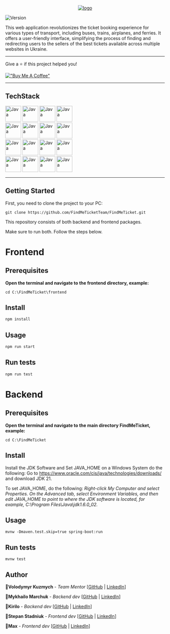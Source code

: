 <div align="center">
<a href="https://imgbb.com/"><img src="https://i.ibb.co/RBK67jt/logo.png" alt="logo" border="0"></a>
</div>

![Version](https://img.shields.io/badge/version-2.0.0-blue.svg?cacheSeconds=2592000)

This web application revolutionizes the ticket booking experience for various types of transport, including buses, trains, airplanes, and ferries. It offers a user-friendly interface, simplifying the process of finding and redirecting users to the sellers of the best tickets available across multiple websites in Ukraine.
***
Give a ⭐️ if this project helped you!

[!["Buy Me A Coffee"](https://www.buymeacoffee.com/assets/img/custom_images/orange_img.png)](https://www.buymeacoffee.com/findmeticket)
***
## TechStack
<div>
<img src="https://user-images.githubusercontent.com/25181517/192107858-fe19f043-c502-4009-8c47-476fc89718ad.png" alt="Java" width="50" height="50">
<img src="https://user-images.githubusercontent.com/25181517/117201156-9a724800-adec-11eb-9a9d-3cd0f67da4bc.png" alt="Java" width="50" height="50">
<img src="https://user-images.githubusercontent.com/25181517/117201470-f6d56780-adec-11eb-8f7c-e70e376cfd07.png" alt="Java" width="50" height="50">
<img src="https://user-images.githubusercontent.com/25181517/117207493-49665200-adf4-11eb-808e-a9c0fcc2a0a0.png" alt="Java" width="50" height="50">
</div>
<div>
<img src="https://user-images.githubusercontent.com/25181517/183897015-94a058a6-b86e-4e42-a37f-bf92061753e5.png" alt="Java" width="50" height="50">
<img src="https://user-images.githubusercontent.com/25181517/117447155-6a868a00-af3d-11eb-9cfe-245df15c9f3f.png" alt="Java" width="50" height="50">
<img src="https://user-images.githubusercontent.com/25181517/192158954-f88b5814-d510-4564-b285-dff7d6400dad.png" alt="Java" width="50" height="50">
<img src="https://user-images.githubusercontent.com/25181517/183898674-75a4a1b1-f960-4ea9-abcb-637170a00a75.png" alt="Java" width="50" height="50">
</div>
<div>
<img src="https://user-images.githubusercontent.com/25181517/117208740-bfb78400-adf5-11eb-97bb-09072b6bedfc.png" alt="Java" width="50" height="50">
<img src="https://user-images.githubusercontent.com/25181517/183891673-32824908-bc5d-44f8-8f72-f0415822404a.png" alt="Java" width="50" height="50">
<img src="https://user-images.githubusercontent.com/25181517/186711335-a3729606-5a78-4496-9a36-06efcc74f800.png" alt="Java" width="50" height="50">
<img src="https://user-images.githubusercontent.com/25181517/192109061-e138ca71-337c-4019-8d42-4792fdaa7128.png" alt="Java" width="50" height="50">
</div>
<div>
<img src="https://user-images.githubusercontent.com/25181517/117207330-263ba280-adf4-11eb-9b97-0ac5b40bc3be.png" alt="Java" width="50" height="50">
<img src="https://user-images.githubusercontent.com/25181517/183892181-ad32b69e-3603-418c-b8e7-99e976c2a784.png" alt="Java" width="50" height="50">
<img src="https://user-images.githubusercontent.com/25181517/117533873-484d4480-afef-11eb-9fad-67c8605e3592.png" alt="Java" width="50" height="50">
<img src="https://user-images.githubusercontent.com/25181517/117207242-07d5a700-adf4-11eb-975e-be04e62b984b.png" alt="Java" width="50" height="50">
</div>

***
## Getting Started
First, you need to clone the project to your PC:
````
git clone https://github.com/FindMeTicketTeam/FindMeTicket.git
````
This repository consists of both backend and frontend packages.

Make sure to run both. Follow the steps below.

# Frontend
## Prerequisites
**Open the terminal and navigate to the frontend directory, example:**
````
cd C:\FindMeTicket\frontend
````
## Install

```sh
npm install
```

## Usage

```sh
npm run start
```

## Run tests

```sh
npm run test
```
# Backend
## Prerequisites

**Open the terminal and navigate to the main directory FindMeTicket, example:**
````
cd C:\FindMeTicket
````

## Install
Install the JDK Software and Set JAVA_HOME on a Windows System do the following:
Go to https://www.oracle.com/cis/java/technologies/downloads/ and download JDK 21.

To set JAVA_HOME, do the following:
*Right-click My Computer and select Properties.
On the Advanced tab, select Environment Variables, and then edit JAVA_HOME to point to where the JDK software is located, for example, C:\Program Files\Java\jdk1.6.0_02.*

## Usage

```shell
mvnw -Dmaven.test.skip=true spring-boot:run
```

## Run tests
```shell
mvnw test
```
## Author

👤**Volodymyr Kuzmych** - *Team Mentor* [[GitHub](https://github.com/VKuzmich) | [LinkedIn](https://www.linkedin.com/in/volodymyr-kuzmych-9915942a/)]

👤**Mykhailo Marchuk** - *Backend dev* [[GitHub](https://github.com/mishaakamichael999) | [LinkedIn](https://github.com/mishaakamichael999)]

👤**Kirilo** - *Backend dev* [[GitHub](https://github.com/Stepan22-prog) | [LinkedIn](-------)]

👤**Stepan Stadniuk** - *Frontend dev* [[GitHub](https://github.com/Stepan22-prog) | [LinkedIn](-------)]

👤**Max** - *Frontend dev* [[GitHub](https://github.com/maks2708) | [LinkedIn](------------)]